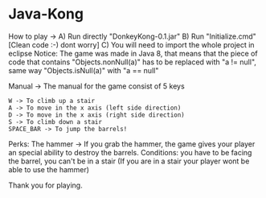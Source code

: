# Java-Kong
How to play -> 
	A) Run directly "DonkeyKong-0.1.jar"
	B) Run "Initialize.cmd" [Clean code :-) dont worry]
	C) You will need to import the whole project in eclipse 
	Notice: The game was made in Java 8, that means that the piece of code that contains "Objects.nonNull(a)" has to be replaced with "a != null", same way "Objects.isNull(a)" with "a == null"
	

Manual -> The manual for the game consist of 5 keys

	W -> To climb up a stair
	A -> To move in the x axis (left side direction)
	D -> To move in the x axis (right side direction)
	S -> To climb down a stair
	SPACE_BAR -> To jump the barrels!

Perks:
	The hammer -> If you grab the hammer, the game gives your player an special ability to destroy the barrels.
		Conditions: you have to be facing the barrel, you can't be in a stair (If you are in a stair your player wont be able to use the hammer)

Thank you for playing.
